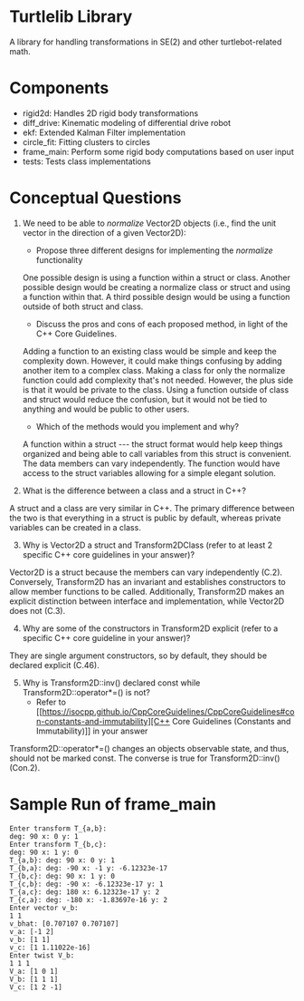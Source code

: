 # Turtlelib Library
A library for handling transformations in SE(2) and other turtlebot-related math.

# Components
- rigid2d: Handles 2D rigid body transformations
- diff_drive: Kinematic modeling of differential drive robot
- ekf: Extended Kalman Filter implementation
- circle_fit: Fitting clusters to circles
- frame_main: Perform some rigid body computations based on user input
- tests: Tests class implementations

# Conceptual Questions
1. We need to be able to *normalize* Vector2D objects (i.e., find the unit vector in the direction of a given Vector2D):
   - Propose three different designs for implementing the *normalize* functionality

   One possible design is using a function within a struct or class. Another possible design would be creating a normalize class or struct and using a function within that. A third possible design would be using a function outside of both struct and class. 

   - Discuss the pros and cons of each proposed method, in light of the C++ Core Guidelines.
   
   Adding a function to an existing class would be simple and keep the complexity down. However, it could make things confusing by adding another item to a complex class. Making a class for only the normalize function could add complexity that's not needed. However, the plus side is that it would be private to the class. Using a function outside of class and struct would reduce the confusion, but it would not be tied to anything and would be public to other users.

   - Which of the methods would you implement and why?

   A function within a struct --- the struct format would help keep things organized and being able to call variables from this struct is convenient. The data members can vary independently. The function would have access to the struct variables allowing for a simple elegant solution.

2. What is the difference between a class and a struct in C++?

A struct and a class are very similar in C++. The primary difference between the two is that everything in a struct is public by default, whereas private variables can be created in a class. 


3. Why is Vector2D a struct and Transform2DClass (refer to at least 2 specific C++ core guidelines in your answer)?

Vector2D is a struct because the members can vary independently (C.2). Conversely, Transform2D has an invariant and establishes constructors to allow member functions to be called. Additionally, Transform2D makes an explicit distinction between interface and implementation, while Vector2D does not (C.3).


4. Why are some of the constructors in Transform2D explicit (refer to a specific C++ core guideline in your answer)?

They are single argument constructors, so by default, they should be declared explicit (C.46).


5. Why is Transform2D::inv() declared const while Transform2D::operator*=() is not?
   - Refer to [[https://isocpp.github.io/CppCoreGuidelines/CppCoreGuidelines#con-constants-and-immutability][C++ Core Guidelines (Constants and Immutability)]] in your answer

Transform2D::operator*=() changes an objects observable state, and thus, should not be marked const. The converse is true for Transform2D::inv() (Con.2).

# Sample Run of frame_main
```
Enter transform T_{a,b}: 
deg: 90 x: 0 y: 1
Enter transform T_{b,c}: 
deg: 90 x: 1 y: 0
T_{a,b}: deg: 90 x: 0 y: 1
T_{b,a}: deg: -90 x: -1 y: -6.12323e-17
T_{b,c}: deg: 90 x: 1 y: 0
T_{c,b}: deg: -90 x: -6.12323e-17 y: 1
T_{a,c}: deg: 180 x: 6.12323e-17 y: 2
T_{c,a}: deg: -180 x: -1.83697e-16 y: 2
Enter vector v_b: 
1 1
v_bhat: [0.707107 0.707107]
v_a: [-1 2]
v_b: [1 1]
v_c: [1 1.11022e-16]
Enter twist V_b: 
1 1 1
V_a: [1 0 1]
V_b: [1 1 1]
V_c: [1 2 -1]
```